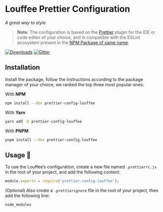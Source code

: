 # Louffee Prettier Configuration

*A great way to style.*

> **Note**: The configuration is based on the [Prettier](https://prettier.io) plugin for the IDE or code editor of your choice, and is compatible with the ESLint ecosystem present in the [NPM Package of same name](https://npmjs.com/package/prettier).

[![Downloads](https://img.shields.io/npm/dm/eslint-config-louffee.svg)](https://www.npmjs.com/package/prettier-config-louffee)
[![Gitter](https://badges.gitter.im/Join%20Chat.svg)](https://gitter.im/louffee/prettier-config-louffee?utm_source=badge&utm_medium=badge&utm_campaign=pr-badge)

## Installation

Install the package, follow the instructions according to the package manager of your choice, we ranked the top three most popular ones:

With **NPM**

```bash
npm install --dev prettier-config-louffee
```

With **Yarn**

```bash
yarn add -D prettier-config-louffee
```

With **PNPM**

```bash
pnpm install --dev prettier-config-louffee
```

## Usage 📖

To use the Louffee’s configuration, create a new file named `.prettierrc.js` in the root of your project, and add the following content:

```js
module.exports = require('prettier-config-louffee');
```

(Optional) Also create a `.prettierignore` file in the root of your project, then add the following line:

```plain
node_modules
```
